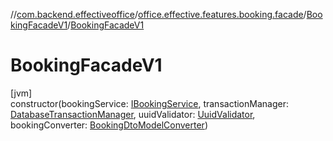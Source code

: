 //[com.backend.effectiveoffice](../../../index.md)/[office.effective.features.booking.facade](../index.md)/[BookingFacadeV1](index.md)/[BookingFacadeV1](-booking-facade-v1.md)

# BookingFacadeV1

[jvm]\
constructor(bookingService: [IBookingService](../../office.effective.serviceapi/-i-booking-service/index.md), transactionManager: [DatabaseTransactionManager](../../office.effective.common.utils/-database-transaction-manager/index.md), uuidValidator: [UuidValidator](../../office.effective.common.utils/-uuid-validator/index.md), bookingConverter: [BookingDtoModelConverter](../../office.effective.features.booking.converters/-booking-dto-model-converter/index.md))
